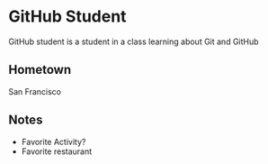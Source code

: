 # GitHub Student
GitHub student is a student in a class learning
about Git and GitHub

## Hometown
San Francisco


## Notes
* Favorite Activity?
* Favorite restaurant
